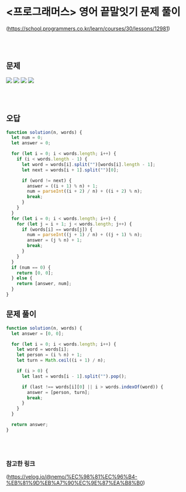 # <프로그래머스> 영어 끝말잇기 문제 풀이

(https://school.programmers.co.kr/learn/courses/30/lessons/12981)

<br/>
<br/>

## 문제

<a href="#"><img src="https://github.com/eunbaming/TIL_JS-CodingTest/assets/110072947/4bdf008f-b604-40e4-a565-e12029bcba0a"/></a>
<a href="#"><img src="https://github.com/eunbaming/TIL_JS-CodingTest/assets/110072947/24f11a91-6413-42d3-b777-d0794db35ac2"/></a>
<a href="#"><img src="https://github.com/eunbaming/TIL_JS-CodingTest/assets/110072947/305e96d4-a3ed-4542-b4a7-94b1bd47903f"/></a>
<a href="#"><img src="https://github.com/eunbaming/TIL_JS-CodingTest/assets/110072947/e242f6ff-3a50-4d61-8b26-cbaf55fe3ee3"/></a>

<br/>
<br/>

## 오답

```javascript
function solution(n, words) {
  let num = 0;
  let answer = 0;

  for (let i = 0; i < words.length; i++) {
    if (i < words.length - 1) {
      let word = words[i].split("")[words[i].length - 1];
      let next = words[i + 1].split("")[0];

      if (word != next) {
        answer = ((i + 1) % n) + 1;
        num = parseInt((i + 2) / n) + ((i + 2) % n);
        break;
      }
    }
  }
  for (let i = 0; i < words.length; i++) {
    for (let j = i + 1; j < words.length; j++) {
      if (words[i] == words[j]) {
        num = parseInt((j + 1) / n) + ((j + 1) % n);
        answer = (j % n) + 1;
        break;
      }
    }
  }
  if (num == 0) {
    return [0, 0];
  } else {
    return [answer, num];
  }
}
```

## 문제 풀이

```javascript
function solution(n, words) {
  let answer = [0, 0];

  for (let i = 0; i < words.length; i++) {
    let word = words[i];
    let person = (i % n) + 1;
    let turn = Math.ceil((i + 1) / n);

    if (i > 0) {
      let last = words[i - 1].split("").pop();

      if (last !== words[i][0] || i > words.indexOf(word)) {
        answer = [person, turn];
        break;
      }
    }
  }

  return answer;
}
```

<br/>
<br/>

### 참고한 링크

(https://velog.io/@nemo/%EC%98%81%EC%96%B4-%EB%81%9D%EB%A7%90%EC%9E%87%EA%B8%B0)
